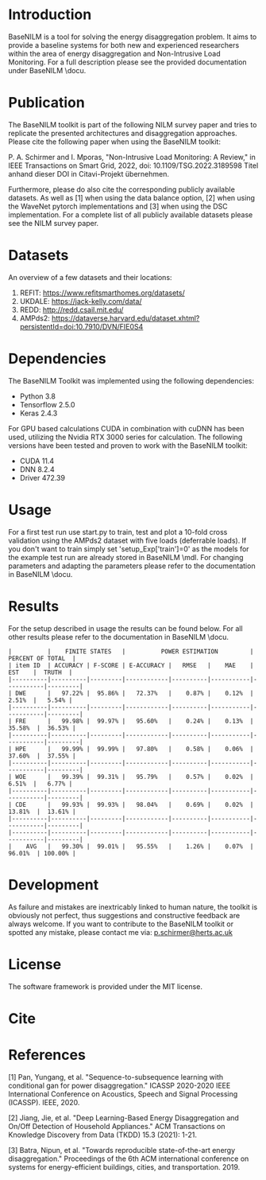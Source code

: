 # Introduction
BaseNILM is a tool for solving the energy disaggregation problem. 
It aims to provide a baseline systems for both new and experienced researchers within 
the area of energy disaggregation and Non-Intrusive Load Monitoring. 
For a full description please see the provided documentation under BaseNILM \docu.

# Publication
The BaseNILM toolkit is part of the following NILM survey paper and tries to 
replicate the presented architectures and disaggregation approaches. 
Please cite the following paper when using the BaseNILM toolkit:

P. A. Schirmer and I. Mporas, "Non-Intrusive Load Monitoring: A Review," in IEEE Transactions on Smart Grid, 2022, doi: 10.1109/TSG.2022.3189598 Titel anhand dieser DOI in Citavi-Projekt übernehmen.

Furthermore, please do also cite the corresponding publicly available datasets. 
As well as [1] when using the data balance option, [2] when using the WaveNet pytorch 
implementations and [3] when using the DSC implementation. For a complete list of all 
publicly available datasets please see the NILM survey paper.

# Datasets
An overview of a few datasets and their locations:

1) REFIT:  https://www.refitsmarthomes.org/datasets/
2) UKDALE: https://jack-kelly.com/data/
3) REDD:   http://redd.csail.mit.edu/
4) AMPds2: https://dataverse.harvard.edu/dataset.xhtml?persistentId=doi:10.7910/DVN/FIE0S4

# Dependencies
The BaseNILM Toolkit was implemented using the following dependencies:
- Python 3.8
- Tensorflow 2.5.0
- Keras 2.4.3

For GPU based calculations CUDA in combination with cuDNN has been used, 
utilizing the Nvidia RTX 3000 series for calculation. 
The following versions have been tested and proven to work with the BaseNILM toolkit:
- CUDA 11.4
- DNN 8.2.4
- Driver 472.39

# Usage
For a first test run use start.py to train, test and plot a 
10-fold cross validation using the AMPds2 dataset with five loads (deferrable loads). 
If you don't want to train simply set 'setup_Exp['train']=0' as the models 
for the example test run are already stored in BaseNILM \mdl. 
For changing parameters and adapting the parameters please refer to 
the documentation in BaseNILM \docu.

# Results
For the setup described in usage the results can be found below. For all other
results please refer to the documentation in BaseNILM \docu.

	|          |    FINITE STATES   |          POWER ESTIMATION         |   PERCENT OF TOTAL  |
	| item ID  | ACCURACY | F-SCORE | E-ACCURACY |   RMSE   |    MAE    |    EST    |  TRUTH  |
	|----------|----------|---------|------------|----------|-----------|-----------|---------|
	| DWE      |   97.22% |  95.86% |   72.37%   |    0.87% |    0.12%  |    2.51%  |   5.54% |
	|----------|----------|---------|------------|----------|-----------|-----------|---------|
	| FRE      |   99.98% |  99.97% |   95.60%   |    0.24% |    0.13%  |   35.58%  |  36.53% |
	|----------|----------|---------|------------|----------|-----------|-----------|---------|
	| HPE      |   99.99% |  99.99% |   97.80%   |    0.58% |    0.06%  |   37.60%  |  37.55% |
	|----------|----------|---------|------------|----------|-----------|-----------|---------|
	| WOE      |   99.39% |  99.31% |   95.79%   |    0.57% |    0.02%  |    6.51%  |   6.77% |
	|----------|----------|---------|------------|----------|-----------|-----------|---------|
	| CDE      |   99.93% |  99.93% |   98.04%   |    0.69% |    0.02%  |   13.81%  |  13.61% |
	|----------|----------|---------|------------|----------|-----------|-----------|---------|
	|----------|----------|---------|------------|----------|-----------|-----------|---------|
	|    AVG   |   99.30% |  99.01% |   95.55%   |    1.26% |    0.07%  |   96.01%  | 100.00% |

# Development
As failure and mistakes are inextricably linked to human nature, the toolkit is obviously not perfect, 
thus suggestions and constructive feedback are always welcome. If you want to contribute to the BaseNILM 
toolkit or spotted any mistake, please contact me via: p.schirmer@herts.ac.uk

# License
The software framework is provided under the MIT license.

# Cite

# References
[1] Pan, Yungang, et al. "Sequence-to-subsequence learning with conditional gan for power disaggregation." ICASSP 2020-2020 IEEE International Conference on Acoustics, Speech and Signal Processing (ICASSP). IEEE, 2020.

[2] Jiang, Jie, et al. "Deep Learning-Based Energy Disaggregation and On/Off Detection of Household Appliances." ACM Transactions on Knowledge Discovery from Data (TKDD) 15.3 (2021): 1-21.

[3] Batra, Nipun, et al. "Towards reproducible state-of-the-art energy disaggregation." Proceedings of the 6th ACM international conference on systems for energy-efficient buildings, cities, and transportation. 2019.
